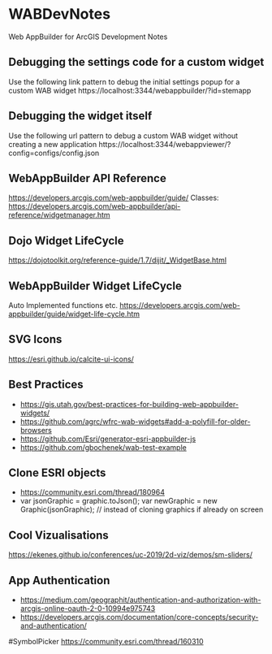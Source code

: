 # WABDevNotes
Web AppBuilder for ArcGIS Development Notes

## Debugging the settings code for a custom widget
Use the following link pattern to debug the initial settings popup for a custom WAB widget https://localhost:3344/webappbuilder/?id=stemapp

## Debugging the widget itself
Use the following url pattern to debug a custom WAB widget without creating a new application
https://localhost:3344/webappviewer/?config=configs/config.json

## WebAppBuilder API Reference
https://developers.arcgis.com/web-appbuilder/guide/
Classes:
https://developers.arcgis.com/web-appbuilder/api-reference/widgetmanager.htm

## Dojo Widget LifeCycle
https://dojotoolkit.org/reference-guide/1.7/dijit/_WidgetBase.html

## WebAppBuilder Widget LifeCycle
Auto Implemented functions etc.
https://developers.arcgis.com/web-appbuilder/guide/widget-life-cycle.htm

## SVG Icons
https://esri.github.io/calcite-ui-icons/

## Best Practices
- https://gis.utah.gov/best-practices-for-building-web-appbuilder-widgets/
- https://github.com/agrc/wfrc-wab-widgets#add-a-polyfill-for-older-browsers
- https://github.com/Esri/generator-esri-appbuilder-js
- https://github.com/gbochenek/wab-test-example

## Clone ESRI objects
- https://community.esri.com/thread/180964
- var jsonGraphic = graphic.toJson(); var newGraphic = new Graphic(jsonGraphic); // instead of cloning graphics if already on screen

## Cool Vizualisations
https://ekenes.github.io/conferences/uc-2019/2d-viz/demos/sm-sliders/

## App Authentication
- https://medium.com/geographit/authentication-and-authorization-with-arcgis-online-oauth-2-0-10994e975743
- https://developers.arcgis.com/documentation/core-concepts/security-and-authentication/

#SymbolPicker
https://community.esri.com/thread/160310




